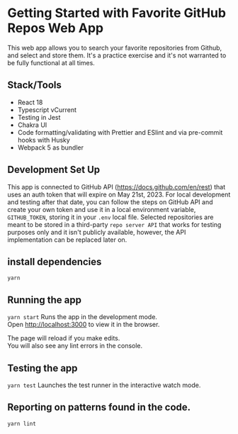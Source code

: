 # Getting Started with Favorite GitHub Repos Web App

This web app allows you to search your favorite repositories from Github, and select and store them. It's a practice exercise and it's not warranted to be fully functional at all times.

## Stack/Tools

- React 18
- Typescript vCurrent
- Testing in Jest
- Chakra UI
- Code formatting/validating with Prettier and ESlint and via pre-commit hooks with Husky
- Webpack 5 as bundler

## Development Set Up

This app is connected to GitHub API (https://docs.github.com/en/rest) that uses an auth token that will expire on May 21st, 2023. For local development and testing after that date, you can follow the steps on GitHub API and create your own token and use it in a local environment variable, `GITHUB_TOKEN`, storing it in your `.env` local file.
Selected repositories are meant to be stored in a third-party `repo server API` that works for testing purposes only and it isn't publicly available, however, the API implementation can be replaced later on.
## install dependencies
`yarn`

## Running the app
`yarn start`
Runs the app in the development mode.\
Open [http://localhost:3000](http://localhost:3000) to view it in the browser.

The page will reload if you make edits.\
You will also see any lint errors in the console.
## Testing the app
`yarn test`
Launches the test runner in the interactive watch mode.

## Reporting on patterns found in the code.
`yarn lint`

